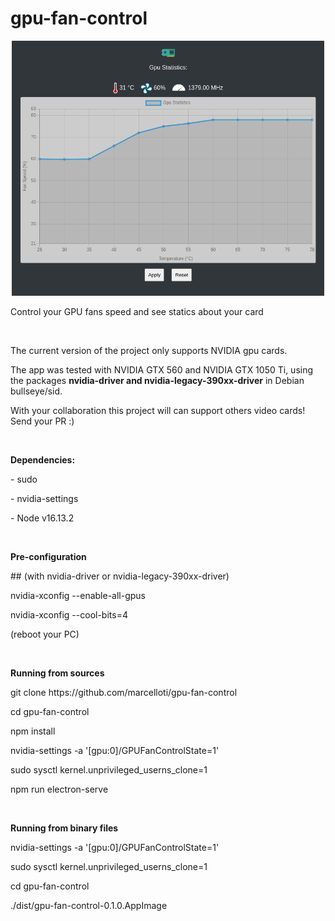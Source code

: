# gpu-fan-control

<p align="center">
    <img width='500' src='https://raw.githubusercontent.com/marcelloti/gpu-fan-control/main/screenshot.png'/>
</p>

<p>Control your GPU fans speed and see statics about your card</p>
<br/>
<p>The current version of the project only supports NVIDIA gpu cards.</p>
<p>The app was tested with NVIDIA GTX 560 and NVIDIA GTX 1050 Ti, using the packages <b>nvidia-driver and nvidia-legacy-390xx-driver</b> in Debian bullseye/sid.</p>
<p>With your collaboration this project will can support others video cards! Send your PR :)</p>
<br/>
<p><b>Dependencies:</b></p>
<p> - sudo</p>
<p> - nvidia-settings</p>
<p> - Node v16.13.2</p>
<br/>
<p><b>Pre-configuration</b></p>
<p>## (with nvidia-driver or nvidia-legacy-390xx-driver)</p>
<p>nvidia-xconfig --enable-all-gpus</p>
<p>nvidia-xconfig --cool-bits=4</p>
<p>(reboot your PC)</p>
<br/>
<p><b>Running from sources</b></p>
<p>git clone https://github.com/marcelloti/gpu-fan-control
<p>cd gpu-fan-control</p>
<p>npm install</p>
<p>nvidia-settings -a '[gpu:0]/GPUFanControlState=1'</p>
<p>sudo sysctl kernel.unprivileged_userns_clone=1</p>
<p>npm run electron-serve</p>
<br/>
<p><b>Running from binary files</b></p>
<p>nvidia-settings -a '[gpu:0]/GPUFanControlState=1'</p>
<p>sudo sysctl kernel.unprivileged_userns_clone=1</p>
<p>cd gpu-fan-control</p>
<p>./dist/gpu-fan-control-0.1.0.AppImage</p>
